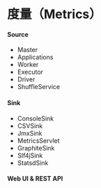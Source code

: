 # 度量（Metrics）

#### Source

* Master
* Applications
* Worker
* Executor
* Driver
* ShuffleService

#### Sink

* ConsoleSink
* CSVSink
* JmxSink
* MetricsServlet
* GraphiteSink
* Slf4jSink
* StatsdSink

#### Web UI & REST API

